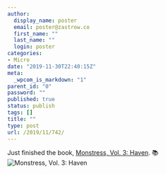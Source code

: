 ```yaml
---
author:
  display_name: poster
  email: poster@zastrow.co
  first_name: ""
  last_name: ""
  login: poster
categories:
- Micro
date: "2019-11-30T22:40:15Z"
meta:
  _wpcom_is_markdown: "1"
parent_id: "0"
password: ""
published: true
status: publish
tags: []
title: ""
type: post
url: /2019/11/742/
---
```

<p>Just finished the book, <a href="https://www.goodreads.com/review/show/2622411041?utm_medium=api&amp;utm_source=rss">Monstress, Vol. 3: Haven</a>. 📚 <img src="{{ site.baseurl }}/assets/2019/11/37491890._SY75_.jpg" alt="Monstress, Vol. 3: Haven" /></p>
